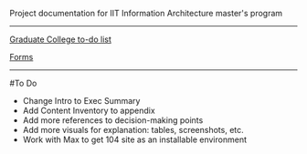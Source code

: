Project documentation for IIT Information Architecture master's program

__________________
[Graduate College to-do list](http://www.iit.edu/graduate_college/academic_affairs/dates_grad_students.shtml)

[Forms](http://www.iit.edu/graduate_college/academic_affairs/FormsGradStu.shtml)
__________________
#To Do
- Change Intro to Exec Summary
- Add Content Inventory to appendix
- Add more references to decision-making points
- Add more visuals for explanation: tables, screenshots, etc.
- Work with Max to get 104 site as an installable environment




